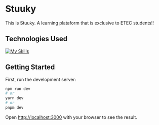 # Stuuky
This is Stuuky. A learning plataform that is exclusive to ETEC students!!

## Technologies Used

[![My Skills](https://skillicons.dev/icons?i=nodejs,next,react,typescript,sass&)](https://skillicons.dev)
## Getting Started

First, run the development server:

```bash
npm run dev
# or
yarn dev
# or
pnpm dev
```

Open [http://localhost:3000](http://localhost:3000) with your browser to see the result.

